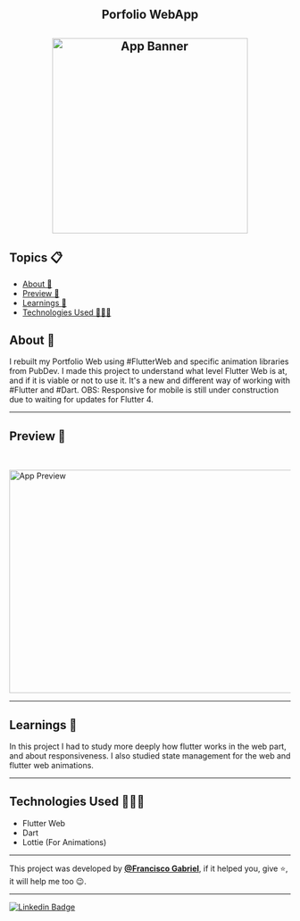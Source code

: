 <h2 align="center">Porfolio WebApp<h2>
<p align="center">
    <img src="https://i.imgur.com/EHqUFeT.png" width="350" height="350" alt="App Banner" />
</p>

   <h2>Topics 📋</h2>

  <p>
   
   - [About 📖](#about-)
   - [Preview 📱](#preview-)
   - [Learnings 🤯](#---learnings----)
   - [Technologies Used 👨🏽‍💻](#---technologies-used----)
   </p>

   <h2>About 📖</h2>
   
   <p>
    I rebuilt my Portfolio Web using #FlutterWeb and specific animation libraries from PubDev. I made this project to understand what level Flutter Web is at, and if it is viable or not to use it. It's a new and different way of working with #Flutter and #Dart.
OBS: Responsive for mobile is still under construction due to waiting for updates for Flutter 4.
   </p>

---

   <h2>Preview 📱</h2><br>

   <p a>
   <img src="preview/preview1.gif" width="600" height="400" alt="App Preview"> 
   </p>

---

 <h2>
   Learnings 🤯
   </h2>

  In this project I had to study more deeply how flutter works in the web part, and about responsiveness. I also studied state management for the web and flutter web animations.
 
---

 <h2>
   Technologies Used 👨🏽‍💻
   </h2>
   
  * Flutter Web
  * Dart
  * Lottie (For Animations)
  
---

This project was developed by **[@Francisco Gabriel](https://www.linkedin.com/in/franciscossg/)**,
if it helped you, give ⭐, it will help me too 😉.

---

   <div>

[![Linkedin Badge](https://img.shields.io/badge/-Francisco%20Gabriel-292929?style=flat-square&logo=Linkedin&logoColor=blue&link=https://www.linkedin.com/in/franciscossg/)](https://www.linkedin.com/in/franciscossg/)

   </div>

